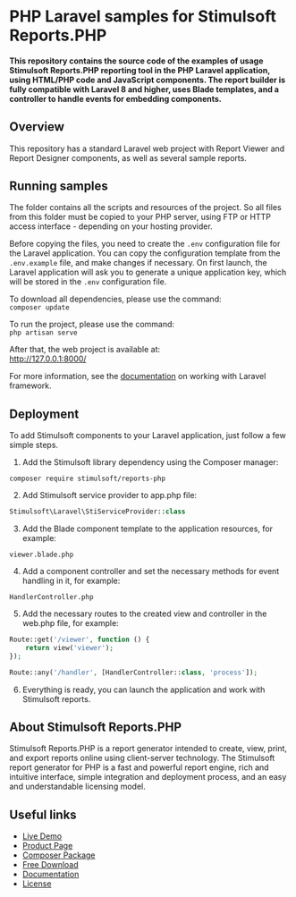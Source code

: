 # PHP Laravel samples for Stimulsoft Reports.PHP

#### This repository contains the source code of the examples of usage Stimulsoft Reports.PHP reporting tool in the PHP Laravel application, using HTML/PHP code and JavaScript components. The report builder is fully compatible with Laravel 8 and higher, uses Blade templates, and a controller to handle events for embedding components.

## Overview
This repository has a standard Laravel web project with Report Viewer and Report Designer components, as well as several sample reports.

## Running samples
The folder contains all the scripts and resources of the project. So all files from this folder must be copied to your PHP server, using FTP or HTTP access interface - depending on your hosting provider.

Before copying the files, you need to create the `.env` configuration file for the Laravel application. You can copy the configuration template from the `.env.example` file, and make changes if necessary. On first launch, the Laravel application will ask you to generate a unique application key, which will be stored in the `.env` configuration file.

To download all dependencies, please use the command:  
`composer update`

To run the project, please use the command:  
`php artisan serve`

After that, the web project is available at:  
http://127.0.0.1:8000/

For more information, see the [documentation](https://laravel.com/docs) on working with Laravel framework.

## Deployment
To add Stimulsoft components to your Laravel application, just follow a few simple steps.

1. Add the Stimulsoft library dependency using the Composer manager:  
```
composer require stimulsoft/reports-php
```
  
2. Add Stimulsoft service provider to app.php file:  
```php
Stimulsoft\Laravel\StiServiceProvider::class
```
  
3. Add the Blade component template to the application resources, for example:  
```
viewer.blade.php
```
  
4. Add a component controller and set the necessary methods for event handling in it, for example:  
```
HandlerController.php
```
  
5. Add the necessary routes to the created view and controller in the web.php file, for example:
```php
Route::get('/viewer', function () {
    return view('viewer');
});

Route::any('/handler', [HandlerController::class, 'process']);
```
  
6. Everything is ready, you can launch the application and work with Stimulsoft reports.

## About Stimulsoft Reports.PHP
Stimulsoft Reports.PHP is a report generator intended to create, view, print, and export reports online using client-server technology. The Stimulsoft report generator for PHP is a fast and powerful report engine, rich and intuitive interface, simple integration and deployment process, and an easy and understandable licensing model.

## Useful links
* [Live Demo](http://demo.stimulsoft.com/#Js)
* [Product Page](https://www.stimulsoft.com/en/products/reports-php)
* [Composer Package](https://packagist.org/packages/stimulsoft/reports-php)
* [Free Download](https://www.stimulsoft.com/en/downloads)
* [Documentation](https://www.stimulsoft.com/en/documentation/online/programming-manual/reports_and_dashboards_for_php.htm)
* [License](LICENSE.md)
